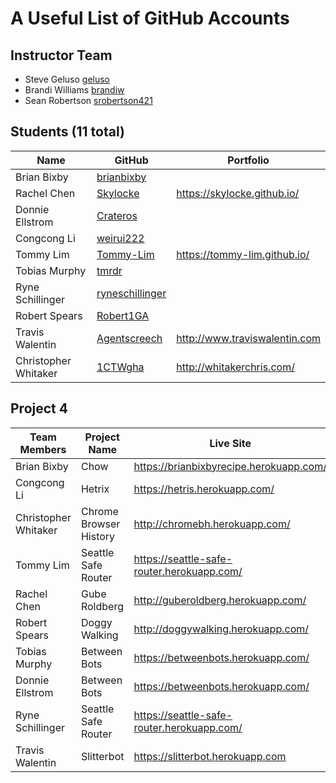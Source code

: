 # A Useful List of GitHub Accounts

## Instructor Team
- Steve Geluso [geluso](http://github.com/geluso)
- Brandi Williams [brandiw](https://github.com/brandiw)
- Sean Robertson [srobertson421](https://github.com/srobertson421)

## Students (11 total)
| Name                   | GitHub                                                 | Portfolio |
|------------------------|--------------------------------------------------------|-----------|
| Brian Bixby            | [brianbixby](http://github.com/brianbixby)             | |
| Rachel Chen            | [Skylocke](http://github.com/Skylocke)                 | https://skylocke.github.io/ |
| Donnie Ellstrom        | [Crateros](http://github.com/Crateros)                 | |
| Congcong Li            | [weirui222](http://github.com/weirui222)               | |
| Tommy Lim              | [Tommy-Lim](http://github.com/Tommy-Lim)               | https://tommy-lim.github.io/ |
| Tobias Murphy          | [tmrdr](http://github.com/tmrdr)                       | |
| Ryne Schillinger       | [ryneschillinger](http://github.com/ryneschillinger)   | |
| Robert Spears          | [Robert1GA](http://github.com/Robert1GA)               | |
| Travis Walentin        | [Agentscreech](http://github.com/Agentscreech)         | http://www.traviswalentin.com |
| Christopher Whitaker   | [1CTWgha](http://github.com/1CTWgha)                   | http://whitakerchris.com/ |


## Project 4
| Team Members	| Project Name	| Live Site |
|---------------|---------------|-----------|
| Brian Bixby	| Chow	| https://brianbixbyrecipe.herokuapp.com/ |
| Congcong Li	| Hetrix	| https://hetris.herokuapp.com/ | 
| Christopher Whitaker	| Chrome Browser History	| http://chromebh.herokuapp.com/ | 
| Tommy Lim	| Seattle Safe Router	| https://seattle-safe-router.herokuapp.com/ | 
| Rachel Chen	| Gube Roldberg	| http://guberoldberg.herokuapp.com/ | 
| Robert Spears	| Doggy Walking	| http://doggywalking.herokuapp.com/ | 
| Tobias Murphy	| Between Bots	| https://betweenbots.herokuapp.com/ | 
| Donnie Ellstrom	| Between Bots	| https://betweenbots.herokuapp.com/ | 
| Ryne Schillinger	| Seattle Safe Router	| https://seattle-safe-router.herokuapp.com/ | 
| Travis Walentin	| Slitterbot	| https://slitterbot.herokuapp.com | 

